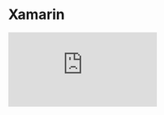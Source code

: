 # Xamarin


![Alt text](http://dev-dev.pl/chmura/public/index.php/apps/files_sharing/ajax/publicpreview.php?x=1920&y=445&a=true&file=xamarin_app1.png&t=DzyDQHUjlw3qxdt&scalingup=0)
